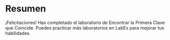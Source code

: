 # Resumen

¡Felicitaciones! Has completado el laboratorio de Encontrar la Primera Clave que Coincide. Puedes practicar más laboratorios en LabEx para mejorar tus habilidades.
